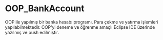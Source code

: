 # OOP_BankAccount
OOP ile yapılmış bir banka hesabı programı. Para çekme ve yatırma işlemleri yapılabilmektedir. OOP'yi deneme ve öğrenme amaçlı Eclipse IDE üzerinde yazılmış ve push edilmiştir.
